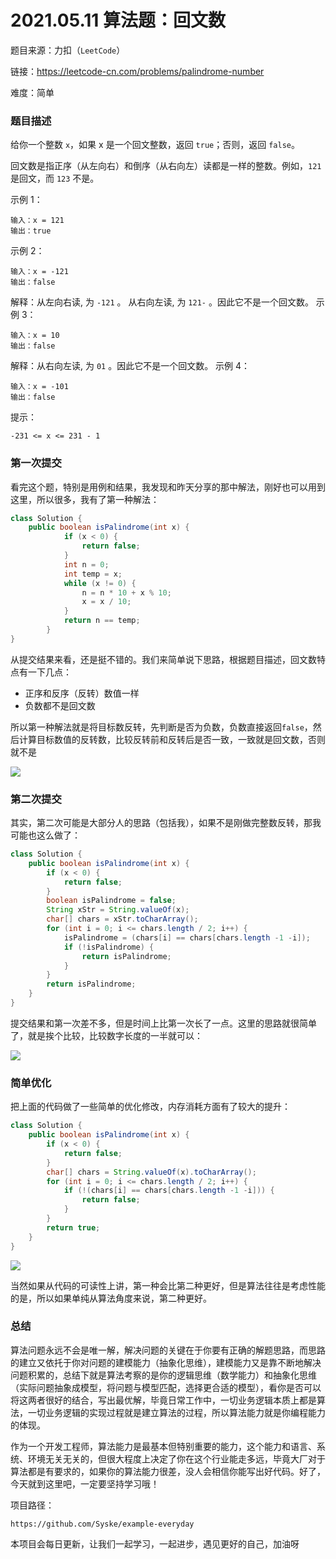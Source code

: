 # 2021.05.11 算法题：回文数

题目来源：力扣（`LeetCode`）

链接：https://leetcode-cn.com/problems/palindrome-number

难度：简单

### 题目描述

给你一个整数 `x`，如果 x 是一个回文整数，返回 `true`；否则，返回 `false`。

回文数是指正序（从左向右）和倒序（从右向左）读都是一样的整数。例如，`121`是回文，而 `123` 不是。

 

示例 1：

```
输入：x = 121
输出：true
```

示例 2：

```
输入：x = -121
输出：false
```

解释：从左向右读, 为 `-121` 。 从右向左读, 为 `121-` 。因此它不是一个回文数。
示例 3：

```
输入：x = 10
输出：false
```

解释：从右向左读, 为 `01` 。因此它不是一个回文数。
示例 4：

```
输入：x = -101
输出：false
```


提示：

`-231 <= x <= 231 - 1`

### 第一次提交

看完这个题，特别是用例和结果，我发现和昨天分享的那中解法，刚好也可以用到这里，所以很多，我有了第一种解法：

```java
class Solution {
    public boolean isPalindrome(int x) {
            if (x < 0) {
                return false;
            }
            int n = 0;
            int temp = x;
            while (x != 0) {
                n = n * 10 + x % 10;
                x = x / 10;
            }
            return n == temp;
        }
}
```

从提交结果来看，还是挺不错的。我们来简单说下思路，根据题目描述，回文数特点有一下几点：

- 正序和反序（反转）数值一样
- 负数都不是回文数

所以第一种解法就是将目标数反转，先判断是否为负数，负数直接返回`false`，然后计算目标数值的反转数，比较反转前和反转后是否一致，一致就是回文数，否则就不是

![](https://gitee.com/sysker/picBed/raw/master/images/20210512065546.png)

### 第二次提交

其实，第二次可能是大部分人的思路（包括我），如果不是刚做完整数反转，那我可能也这么做了：

```java
class Solution {
    public boolean isPalindrome(int x) {
        if (x < 0) {
            return false;
        }
        boolean isPalindrome = false;
        String xStr = String.valueOf(x);
        char[] chars = xStr.toCharArray();
        for (int i = 0; i <= chars.length / 2; i++) {
            isPalindrome = (chars[i] == chars[chars.length -1 -i]);
            if (!isPalindrome) {
                return isPalindrome;
            }
        }
        return isPalindrome;
    }
}
```

提交结果和第一次差不多，但是时间上比第一次长了一点。这里的思路就很简单了，就是挨个比较，比较数字长度的一半就可以：

![](https://gitee.com/sysker/picBed/raw/master/images/20210512073005.png)

### 简单优化

把上面的代码做了一些简单的优化修改，内存消耗方面有了较大的提升：

```java
class Solution {
    public boolean isPalindrome(int x) {
        if (x < 0) {
            return false;
        }
        char[] chars = String.valueOf(x).toCharArray();
        for (int i = 0; i <= chars.length / 2; i++) {
            if (!(chars[i] == chars[chars.length -1 -i])) {
                return false;
            }
        }
        return true;
    }
}
```

![](https://gitee.com/sysker/picBed/raw/master/images/20210512073555.png)

当然如果从代码的可读性上讲，第一种会比第二种更好，但是算法往往是考虑性能的是，所以如果单纯从算法角度来说，第二种更好。

### 总结

算法问题永远不会是唯一解，解决问题的关键在于你要有正确的解题思路，而思路的建立又依托于你对问题的建模能力（抽象化思维），建模能力又是靠不断地解决问题积累的，总结下就是算法考察的是你的逻辑思维（数学能力）和抽象化思维（实际问题抽象成模型，将问题与模型匹配，选择更合适的模型），看你是否可以将这两者很好的结合，写出最优解，毕竟日常工作中，一切业务逻辑本质上都是算法，一切业务逻辑的实现过程就是建立算法的过程，所以算法能力就是你编程能力的体现。

作为一个开发工程师，算法能力是最基本但特别重要的能力，这个能力和语言、系统、环境无关无关的，但很大程度上决定了你在这个行业能走多远，毕竟大厂对于算法都是有要求的，如果你的算法能力很差，没人会相信你能写出好代码。好了，今天就到这里吧，一定要坚持学习哦！



项目路径：

```
https://github.com/Syske/example-everyday
```

本项目会每日更新，让我们一起学习，一起进步，遇见更好的自己，加油呀

